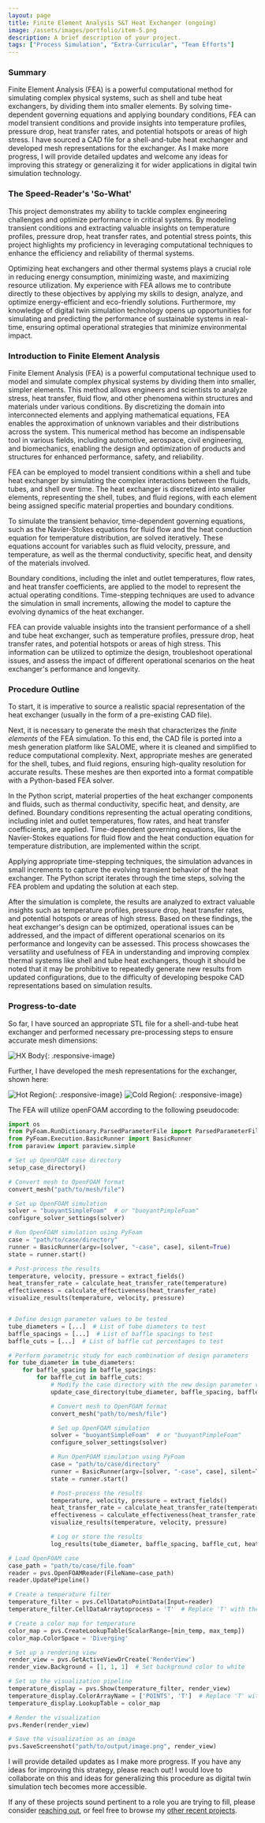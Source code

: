 ```yaml
---
layout: page
title: Finite Element Analysis S&T Heat Exchanger (ongoing)
image: /assets/images/portfolio/item-5.png
description: A brief description of your project.
tags: ["Process Simulation", "Extra-Curricular", "Team Efforts"]
---
```


### Summary

Finite Element Analysis (FEA) is a powerful computational method for simulating complex physical systems, such as shell and tube heat exchangers, by dividing them into smaller elements. By solving time-dependent governing equations and applying boundary conditions, FEA can model transient conditions and provide insights into temperature profiles, pressure drop, heat transfer rates, and potential hotspots or areas of high stress. I have sourced a CAD file for a shell-and-tube heat exchanger and developed mesh representations for the exchanger. As I make more progress, I will provide detailed updates and welcome any ideas for improving this strategy or generalizing it for wider applications in digital twin simulation technology.

### The Speed-Reader's 'So-What'
This project demonstrates my ability to tackle complex engineering challenges and optimize performance in critical systems. By modeling transient conditions and extracting valuable insights on temperature profiles, pressure drop, heat transfer rates, and potential stress points, this project highlights my proficiency in leveraging computational techniques to enhance the efficiency and reliability of thermal systems.

Optimizing heat exchangers and other thermal systems plays a crucial role in reducing energy consumption, minimizing waste, and maximizing resource utilization. My experience with FEA allows me to contribute directly to these objectives by applying my skills to design, analyze, and optimize energy-efficient and eco-friendly solutions. Furthermore, my knowledge of digital twin simulation technology opens up opportunities for simulating and predicting the performance of sustainable systems in real-time, ensuring optimal operational strategies that minimize environmental impact.

### Introduction to Finite Element Analysis

Finite Element Analysis (FEA) is a powerful computational technique used to model and simulate complex physical systems by dividing them into smaller, simpler elements. This method allows engineers and scientists to analyze stress, heat transfer, fluid flow, and other phenomena within structures and materials under various conditions. By discretizing the domain into interconnected elements and applying mathematical equations, FEA enables the approximation of unknown variables and their distributions across the system. This numerical method has become an indispensable tool in various fields, including automotive, aerospace, civil engineering, and biomechanics, enabling the design and optimization of products and structures for enhanced performance, safety, and reliability.

FEA can be employed to model transient conditions within a shell and tube heat exchanger by simulating the complex interactions between the fluids, tubes, and shell over time. The heat exchanger is discretized into smaller elements, representing the shell, tubes, and fluid regions, with each element being assigned specific material properties and boundary conditions.

To simulate the transient behavior, time-dependent governing equations, such as the Navier-Stokes equations for fluid flow and the heat conduction equation for temperature distribution, are solved iteratively. These equations account for variables such as fluid velocity, pressure, and temperature, as well as the thermal conductivity, specific heat, and density of the materials involved.

Boundary conditions, including the inlet and outlet temperatures, flow rates, and heat transfer coefficients, are applied to the model to represent the actual operating conditions. Time-stepping techniques are used to advance the simulation in small increments, allowing the model to capture the evolving dynamics of the heat exchanger.

FEA can provide valuable insights into the transient performance of a shell and tube heat exchanger, such as temperature profiles, pressure drop, heat transfer rates, and potential hotspots or areas of high stress. This information can be utilized to optimize the design, troubleshoot operational issues, and assess the impact of different operational scenarios on the heat exchanger's performance and longevity.

### Procedure Outline

To start, it is imperative to source a realistic spacial representation of the heat exchanger (usually in the form of a pre-existing CAD file). 

Next, it is necessary to generate the mesh that characterizes the *finite elements* of the FEA simulation. To this end, the CAD file is ported into a mesh generation platform like SALOME, where it is cleaned and simplified to reduce computational complexity. Next, appropriate meshes are generated for the shell, tubes, and fluid regions, ensuring high-quality resolution for accurate results. These meshes are then exported into a format compatible with a Python-based FEA solver.

In the Python script, material properties of the heat exchanger components and fluids, such as thermal conductivity, specific heat, and density, are defined. Boundary conditions representing the actual operating conditions, including inlet and outlet temperatures, flow rates, and heat transfer coefficients, are applied. Time-dependent governing equations, like the Navier-Stokes equations for fluid flow and the heat conduction equation for temperature distribution, are implemented within the script.

Applying appropriate time-stepping techniques, the simulation advances in small increments to capture the evolving transient behavior of the heat exchanger. The Python script iterates through the time steps, solving the FEA problem and updating the solution at each step.

After the simulation is complete, the results are analyzed to extract valuable insights such as temperature profiles, pressure drop, heat transfer rates, and potential hotspots or areas of high stress. Based on these findings, the heat exchanger's design can be optimized, operational issues can be addressed, and the impact of different operational scenarios on its performance and longevity can be assessed. This process showcases the versatility and usefulness of FEA in understanding and improving complex thermal systems like shell and tube heat exchangers, though it should be noted that it may be prohibitive to repeatedly generate new results from updated configurations, due to the difficulty of developing bespoke CAD representations based on simulation results.

### Progress-to-date
So far, I have sourced an appropriate STL file for a shell-and-tube heat exchanger and performed necessary pre-processing steps to ensure accurate mesh dimensions:

![HX Body](\assets\images\portfolio\HX\3d_exchanger_body.png){: .responsive-image}

 Further, I have developed the mesh representations for the exchanger, shown here:

![Hot Region](\assets\images\portfolio\HX\hot_region_mesh.png){: .responsive-image}
![Cold Region](\assets\images\portfolio\HX\full_mesh.png){: .responsive-image}

The FEA will utilize openFOAM according to the following pseudocode:

```python
import os
from PyFoam.RunDictionary.ParsedParameterFile import ParsedParameterFile
from PyFoam.Execution.BasicRunner import BasicRunner
from paraview import paraview.simple

# Set up OpenFOAM case directory
setup_case_directory()

# Convert mesh to OpenFOAM format
convert_mesh("path/to/mesh/file")

# Set up OpenFOAM simulation
solver = "buoyantSimpleFoam"  # or "buoyantPimpleFoam"
configure_solver_settings(solver)

# Run OpenFOAM simulation using PyFoam
case = "path/to/case/directory"
runner = BasicRunner(argv=[solver, "-case", case], silent=True)
state = runner.start()

# Post-process the results
temperature, velocity, pressure = extract_fields()
heat_transfer_rate = calculate_heat_transfer_rate(temperature)
effectiveness = calculate_effectiveness(heat_transfer_rate)
visualize_results(temperature, velocity, pressure)


# Define design parameter values to be tested
tube_diameters = [...]  # List of tube diameters to test
baffle_spacings = [...]  # List of baffle spacings to test
baffle_cuts = [...]  # List of baffle cut percentages to test

# Perform parametric study for each combination of design parameters
for tube_diameter in tube_diameters:
    for baffle_spacing in baffle_spacings:
        for baffle_cut in baffle_cuts:
            # Modify the case directory with the new design parameter values
            update_case_directory(tube_diameter, baffle_spacing, baffle_cut)

            # Convert mesh to OpenFOAM format
            convert_mesh("path/to/mesh/file")

            # Set up OpenFOAM simulation
            solver = "buoyantSimpleFoam"  # or "buoyantPimpleFoam"
            configure_solver_settings(solver)

            # Run OpenFOAM simulation using PyFoam
            case = "path/to/case/directory"
            runner = BasicRunner(argv=[solver, "-case", case], silent=True)
            state = runner.start()

            # Post-process the results
            temperature, velocity, pressure = extract_fields()
            heat_transfer_rate = calculate_heat_transfer_rate(temperature)
            effectiveness = calculate_effectiveness(heat_transfer_rate)
            visualize_results(temperature, velocity, pressure)

            # Log or store the results
            log_results(tube_diameter, baffle_spacing, baffle_cut, heat_transfer_rate, effectiveness)

# Load OpenFOAM case
case_path = "path/to/case/file.foam"
reader = pvs.OpenFOAMReader(FileName=case_path)
reader.UpdatePipeline()

# Create a temperature filter
temperature_filter = pvs.CellDatatoPointData(Input=reader)
temperature_filter.CellDataArraytoprocess = 'T'  # Replace 'T' with the name of your temperature field

# Create a color map for temperature
color_map = pvs.CreateLookupTable(ScalarRange=[min_temp, max_temp])
color_map.ColorSpace = 'Diverging'

# Set up a rendering view
render_view = pvs.GetActiveViewOrCreate('RenderView')
render_view.Background = [1, 1, 1]  # Set background color to white

# Set up the visualization pipeline
temperature_display = pvs.Show(temperature_filter, render_view)
temperature_display.ColorArrayName = ['POINTS', 'T']  # Replace 'T' with the name of your temperature field
temperature_display.LookupTable = color_map

# Render the visualization
pvs.Render(render_view)

# Save the visualization as an image
pvs.SaveScreenshot("path/to/output/image.png", render_view)

```


I will provide detailed updates as I make more progress. If you have any ideas for improving this strategy, please reach out! I would love to collaborate on this and ideas for generalizing this procedure as digital twin simulation tech becomes more accessible.

If any of these projects sound pertinent to a role you are trying to fill, please consider [reaching out](/contact), or feel free to browse my [other recent projects](/portfolio).
